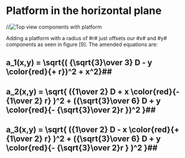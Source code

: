Platform in the horizontal plane
================================

//![Top view components with platform](top-view-platform_diagram.svg)

Adding a platform with a radius of #r# just offsets our #x# and #y# components as seen in figure [9]. The amended equations are:

## a_1(x,y) = \sqrt{( {\sqrt{3}\over 3} D - y \color{red}{+ r})^2 + x^2}##
## a_2(x,y) = \sqrt{ ({1\over 2} D + x \color{red}{- {1\over 2} r} )^2 + ({\sqrt{3}\over 6} D + y \color{red}{- {\sqrt{3}\over 2}r })^2 }##
## a_3(x,y) =  \sqrt{ ({1\over 2} D - x \color{red}{+ {1\over 2} r} )^2 + ({\sqrt{3}\over 6} D + y \color{red}{- {\sqrt{3}\over 2}r } )^2 }##
